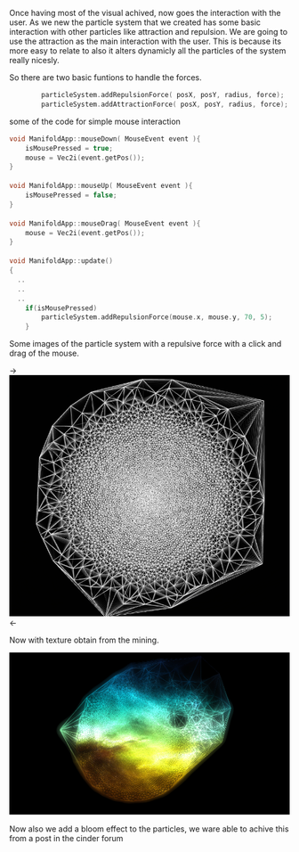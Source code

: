 Once having most of the visual achived, now goes the interaction with the user. As we new the particle system that we created has some basic interaction with other particles like attraction and repulsion. We are going to use the attraction as the main interaction with the user. This is because its more easy to relate to also it alters dynamicly all the particles of the system really nicesly. 

So there are two basic funtions to handle the forces.

```c
		particleSystem.addRepulsionForce( posX, posY, radius, force);
		particleSystem.addAttractionForce( posX, posY, radius, force);
```

some of the code for simple mouse interaction
```c
void ManifoldApp::mouseDown( MouseEvent event ){
	isMousePressed = true;
	mouse = Vec2i(event.getPos());
}

void ManifoldApp::mouseUp( MouseEvent event ){
	isMousePressed = false;
}

void ManifoldApp::mouseDrag( MouseEvent event ){
	mouse = Vec2i(event.getPos());
}

void ManifoldApp::update()
{
  ..
  ..
  ..
	if(isMousePressed)
		particleSystem.addRepulsionForce(mouse.x, mouse.y, 70, 5);
	}
```

Some images of the particle system with a repulsive force with a click and drag of the mouse.


->![Manifold interaction](../project_images/minifold-move.png "set")<-

Now with texture obtain from the mining.

![Manifold interaction](../project_images/manifol_repulse.png "set")

Now also we add a bloom effect to the particles, we ware able to achive this from a post in the cinder forum





